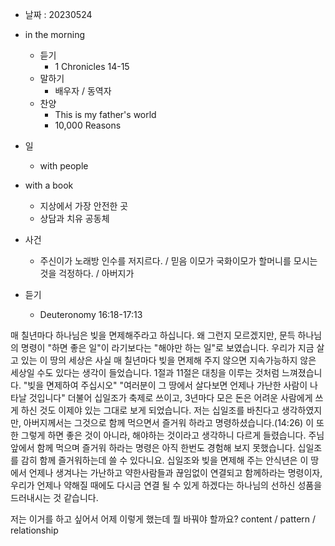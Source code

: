 - 날짜 : 20230524
- in the morning
	- 듣기
		- 1 Chronicles 14-15
	- 말하기
		-  배우자 / 동역자 
	- 찬양
		- This is my father's world
		- 10,000 Reasons
- 일
	- with people
		
- with a book
	- 지상에서 가장 안전한 곳
	- 상담과 치유 공동체
- 사건
	- 주신이가 노래방 인수를 저지르다. / 믿음 이모가 국화이모가 할머니를 모시는 것을 걱정하다. / 아버지가 
- 듣기
	- Deuteronomy  16:18-17:13

매 칠년마다 하나님은 빚을 면제해주라고 하십니다. 왜 그런지 모르겠지만, 문득 하나님의 명령이 "하면 좋은 일"이 라기보다는 "해야만 하는 일"로 보였습니다. 우리가 지금 살고 있는 이 땅의 세상은 사실 매 칠년마다 빚을 면제해 주지 않으면 지속가능하지 않은 세상일 수도 있다는 생각이 들었습니다.
1절과 11절은 대칭을 이루는 것처럼 느껴졌습니다. 
"빚을 면제하여 주십시오"
"여러분이 그 땅에서 살다보면 언제나 가난한 사람이 나타날 것입니다"
더불어 십일조가 축제로 쓰이고, 3년마다 모은 돈은 어려운 사람에게 쓰게 하신 것도 이제야 있는 그대로 보게 되었습니다.
저는 십일조를 바친다고 생각하였지만, 아버지께서는 그것으로 함께 먹으면서 즐거워 하라고 명령하셨습니다.(14:26)
이 또한 그렇게 하면 좋은 것이 아니라, 해야하는 것이라고 생각하니 다르게 들렸습니다. 주님 앞에서 함께 먹으며 즐거워 하라는 명령은 아직 한번도 경험해 보지 못했습니다. 십일조를 감히 함께 즐거워하는데 쓸 수 있다니요.
십일조와 빚을 면제해 주는 안식년은 이 땅에서 언제나 생겨나는 가난하고 약한사람들과 끊임없이 연결되고 함께하라는 명령이자, 우리가 언제나 약해질 때에도 다시금 연결 될 수 있게 하겠다는 하나님의 선하신 성품을 드러내시는 것 같습니다.


저는 이거를 하고 싶어서 어제 이렇게 했는데 뭘 바꿔야 할까요?
content / pattern / relationship
